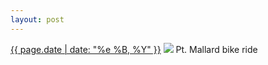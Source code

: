 ```yaml
---
layout: post
---
```


<p>
  <time><a href="/48">{{ page.date | date: "%e %B, %Y" }}</a></time>
  <a href="/48"><img src="{{ site.assets_url }}/48.jpg"/></a>
  <span>Pt. Mallard bike ride</span>
</p>
